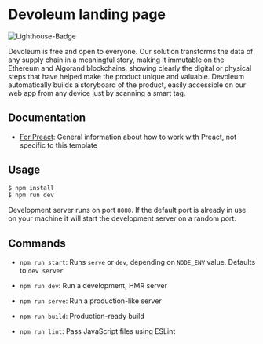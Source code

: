 # Devoleum landing page

![Lighthouse-Badge](https://img.shields.io/badge/lighthouse-100%2F100-brightgreen.svg)

Devoleum is free and open to everyone. Our solution transforms the data of any supply chain in a meaningful story, making it immutable on the Ethereum and Algorand blockchains, showing clearly the digital or physical steps that have helped make the product unique and valuable. Devoleum automatically builds a storyboard of the product, easily accessible on our web app from any device just by scanning a smart tag.


## Documentation
- [For Preact](https://preactjs.com/): General information about how to work with Preact, not specific to this template

## Usage

``` bash
$ npm install
$ npm run dev
```

Development server runs on port `8080`. If the default port is already in use on your machine it will start the development server on a random port.

## Commands

- `npm run start`: Runs `serve` or `dev`, depending on `NODE_ENV` value. Defaults to `dev server`

- `npm run dev`: Run a development, HMR server

- `npm run serve`: Run a production-like server

- `npm run build`: Production-ready build

- `npm run lint`: Pass JavaScript files using ESLint
